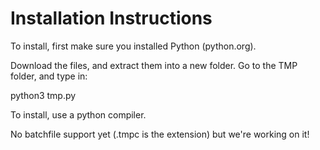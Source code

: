<h1>Installation Instructions</h1>

To install, first make sure you installed Python (python.org).

Download the files, and extract them into a new folder. Go to the TMP folder, and type in:

python3 tmp.py

To install, use a python compiler.

No batchfile support yet (.tmpc is the extension) but we're working on it!
